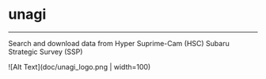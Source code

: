 # unagi

----

Search and download data from Hyper Suprime-Cam (HSC) Subaru Strategic Survey (SSP)

![Alt Text](doc/unagi_logo.png | width=100)
